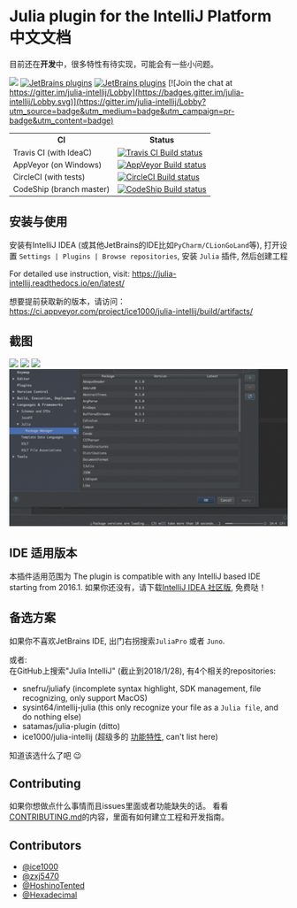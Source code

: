 # Julia plugin for the IntelliJ Platform 中文文档

目前还在**开发**中，很多特性有待实现，可能会有一些小问题。

[![](https://tinyurl.com/y9e4n2zh)](https://github.com/ice1000/julia-intellij)
[![JetBrains plugins](https://img.shields.io/jetbrains/plugin/v/10413-julia.svg)](https://plugins.jetbrains.com/plugin/10413-julia)
[![JetBrains plugins](https://img.shields.io/jetbrains/plugin/d/10413-julia.svg)](https://plugins.jetbrains.com/plugin/10413-julia)
[![Join the chat at https://gitter.im/julia-intellij/Lobby](https://badges.gitter.im/julia-intellij/Lobby.svg)](https://gitter.im/julia-intellij/Lobby?utm_source=badge&utm_medium=badge&utm_campaign=pr-badge&utm_content=badge)

<table>
  <tr>
    <th>CI</th>
    <th>Status</th>
  </tr>
  <tr>
    <td>Travis CI (with IdeaC)</td>
    <td><a href="https://travis-ci.org/ice1000/julia-intellij"><img src="https://travis-ci.org/ice1000/julia-intellij.svg" alt="Travis CI Build status"></a></td>
  </tr>
  <tr>
    <td>AppVeyor (on Windows)</td>
    <td><a href="https://ci.appveyor.com/project/ice1000/julia-intellij"><img src="https://ci.appveyor.com/api/projects/status/jboqu7yt2vhqpmfr?svg=true" alt="AppVeyor Build status"></a></td>
  </tr>
  <tr>
    <td>CircleCI (with tests)</td>
    <td><a href="https://circleci.com/gh/ice1000/julia-intellij"><img src="https://circleci.com/gh/ice1000/julia-intellij.svg?style=svg" alt="CircleCI Build status"></a></td>
  </tr>
  <tr>
    <td>CodeShip (branch master)</td>
    <td><a href="https://app.codeship.com/projects/270342"><img src="https://app.codeship.com/projects/4c89a940-ec81-0135-9688-6eaa099eb415/status?branch=master" alt="CodeShip Build status"></a></td>
  </tr>
</table>
<p>

## 安装与使用

安装有IntelliJ IDEA (或其他JetBrains的IDE比如`PyCharm/CLionGoLand`等),
打开设置 `Settings | Plugins | Browse repositories`,
安装 `Julia` 插件, 然后创建工程

For detailed use instruction, visit: https://julia-intellij.readthedocs.io/en/latest/

想要提前获取新的版本，请访问：https://ci.appveyor.com/project/ice1000/julia-intellij/build/artifacts/

## 截图

![](https://plugins.jetbrains.com/files/10413/screenshot_17880.png)
![](https://plugins.jetbrains.com/files/10413/screenshot_17879.png)
![](https://plugins.jetbrains.com/files/10413/screenshot_17881.png)
![](https://github.com/zxj5470/julia-intellij-docs-cn/blob/master/screenshots/pkg-manager.gif?raw=true)

## IDE 适用版本

本插件适用范围为
The plugin is compatible with any IntelliJ based IDE starting from 2016.1.
如果你还没有，请下载[IntelliJ IDEA 社区版](https://www.jetbrains.com/idea/),
免费哒！

## 备选方案

如果你不喜欢JetBrains IDE, 出门右拐搜索`JuliaPro` 或者 `Juno`.

或者:<br/>
在GitHub上搜索"Julia IntelliJ" (截止到2018/1/28),
有4个相关的repositories:

+ snefru/juliafy (incomplete syntax highlight, SDK management, file recognizing, only support MacOS)
+ sysint64/intellij-julia (this only recognize your file as a `Julia file`, and do nothing else)
+ satamas/julia-plugin (ditto)
+ ice1000/julia-intellij (超级多的 [功能特性](https://julia-intellij.readthedocs.io/en/latest/Features.html), can't list here)

知道该选什么了吧 😉

## Contributing

如果你想做点什么事情而且issues里面或者功能缺失的话。
看看[CONTRIBUTING.md](./CONTRIBUTING.md)的内容，里面有如何建立工程和开发指南。
## Contributors

+ [@ice1000](https://github.com/ice1000)
+ [@zxj5470](https://github.com/zxj5470)
+ [@HoshinoTented](https://github.com/HoshinoTented)
+ [@Hexadecimal](https://github.com/Hexadecimaaal)
